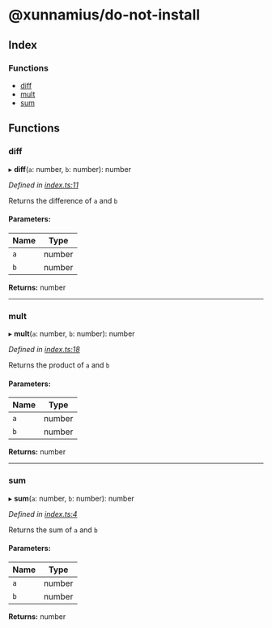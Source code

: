 # @xunnamius/do-not-install

## Index

### Functions

* [diff](README.md#diff)
* [mult](README.md#mult)
* [sum](README.md#sum)

## Functions

### diff

▸ **diff**(`a`: number, `b`: number): number

*Defined in [index.ts:11](https://github.com/Xunnamius/workflow-playground/blob/7391321/src/index.ts#L11)*

Returns the difference of `a` and `b`

#### Parameters:

Name | Type |
------ | ------ |
`a` | number |
`b` | number |

**Returns:** number

___

### mult

▸ **mult**(`a`: number, `b`: number): number

*Defined in [index.ts:18](https://github.com/Xunnamius/workflow-playground/blob/7391321/src/index.ts#L18)*

Returns the product of `a` and `b`

#### Parameters:

Name | Type |
------ | ------ |
`a` | number |
`b` | number |

**Returns:** number

___

### sum

▸ **sum**(`a`: number, `b`: number): number

*Defined in [index.ts:4](https://github.com/Xunnamius/workflow-playground/blob/7391321/src/index.ts#L4)*

Returns the sum of `a` and `b`

#### Parameters:

Name | Type |
------ | ------ |
`a` | number |
`b` | number |

**Returns:** number
